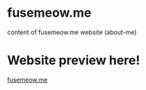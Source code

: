 # fusemeow.me

content of fusemeow.me website (about-me)

# Website preview here!

[fusemeow.me](https://fusemeow.me)

